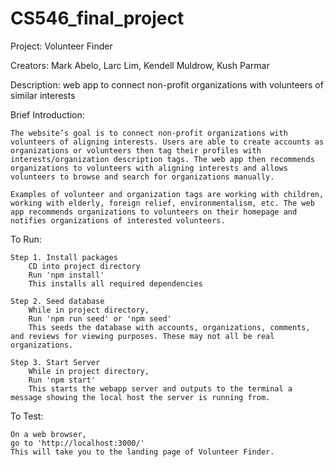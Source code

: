 # CS546_final_project
Project: Volunteer Finder

Creators:
    Mark Abelo,
    Larc Lim,
    Kendell Muldrow,
    Kush Parmar

Description: 
    web app to connect non-profit organizations with volunteers of similar interests

Brief Introduction: 
    
    The website’s goal is to connect non-profit organizations with volunteers of aligning interests. Users are able to create accounts as organizations or volunteers then tag their profiles with interests/organization description tags. The web app then recommends organizations to volunteers with aligning interests and allows volunteers to browse and search for organizations manually.
    
    Examples of volunteer and organization tags are working with children, working with elderly, foreign relief, environmentalism, etc. The web app recommends organizations to volunteers on their homepage and notifies organizations of interested volunteers.


To Run:
    
    Step 1. Install packages
        CD into project directory
        Run 'npm install'
        This installs all required dependencies
    
    Step 2. Seed database
        While in project directory,
        Run 'npm run seed' or 'npm seed'
        This seeds the database with accounts, organizations, comments, and reviews for viewing purposes. These may not all be real organizations.
    
    Step 3. Start Server
        While in project directory,
        Run 'npm start'
        This starts the webapp server and outputs to the terminal a message showing the local host the server is running from.
    
To Test:
    
    On a web browser,
    go to 'http://localhost:3000/'
    This will take you to the landing page of Volunteer Finder.
    
